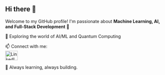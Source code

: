 ## Hi there 👋  

Welcome to my GitHub profile! I'm passionate about **Machine Learning, AI, and Full-Stack Development** 🚀

🌱 Exploring the world of AI/ML and Quantum Computing

📫 Connect with me:  
<a href="https://www.linkedin.com/in/sshreya22" target="_blank">
    <img align="center" src="https://raw.githubusercontent.com/rahuldkjain/github-profile-readme-generator/master/src/images/icons/Social/linked-in-alt.svg" alt="LinkedIn" height="30" width="40" />
</a>

🚀 Always learning, always building.
